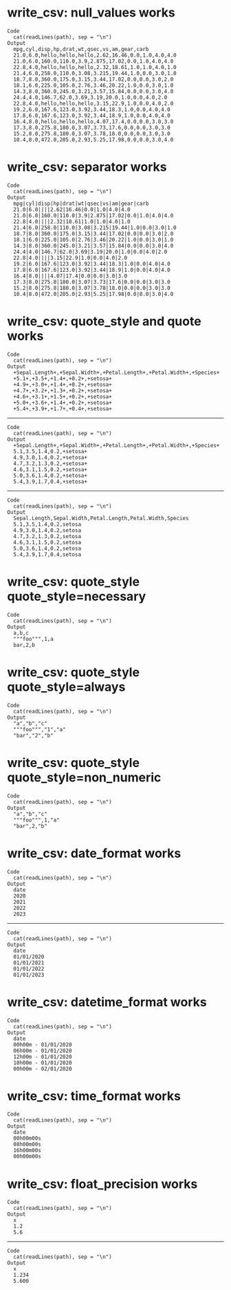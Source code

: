 # write_csv: null_values works

    Code
      cat(readLines(path), sep = "\n")
    Output
      mpg,cyl,disp,hp,drat,wt,qsec,vs,am,gear,carb
      21.0,6.0,hello,hello,hello,2.62,16.46,0.0,1.0,4.0,4.0
      21.0,6.0,160.0,110.0,3.9,2.875,17.02,0.0,1.0,4.0,4.0
      22.8,4.0,hello,hello,hello,2.32,18.61,1.0,1.0,4.0,1.0
      21.4,6.0,258.0,110.0,3.08,3.215,19.44,1.0,0.0,3.0,1.0
      18.7,8.0,360.0,175.0,3.15,3.44,17.02,0.0,0.0,3.0,2.0
      18.1,6.0,225.0,105.0,2.76,3.46,20.22,1.0,0.0,3.0,1.0
      14.3,8.0,360.0,245.0,3.21,3.57,15.84,0.0,0.0,3.0,4.0
      24.4,4.0,146.7,62.0,3.69,3.19,20.0,1.0,0.0,4.0,2.0
      22.8,4.0,hello,hello,hello,3.15,22.9,1.0,0.0,4.0,2.0
      19.2,6.0,167.6,123.0,3.92,3.44,18.3,1.0,0.0,4.0,4.0
      17.8,6.0,167.6,123.0,3.92,3.44,18.9,1.0,0.0,4.0,4.0
      16.4,8.0,hello,hello,hello,4.07,17.4,0.0,0.0,3.0,3.0
      17.3,8.0,275.8,180.0,3.07,3.73,17.6,0.0,0.0,3.0,3.0
      15.2,8.0,275.8,180.0,3.07,3.78,18.0,0.0,0.0,3.0,3.0
      10.4,8.0,472.0,205.0,2.93,5.25,17.98,0.0,0.0,3.0,4.0

# write_csv: separator works

    Code
      cat(readLines(path), sep = "\n")
    Output
      mpg|cyl|disp|hp|drat|wt|qsec|vs|am|gear|carb
      21.0|6.0||||2.62|16.46|0.0|1.0|4.0|4.0
      21.0|6.0|160.0|110.0|3.9|2.875|17.02|0.0|1.0|4.0|4.0
      22.8|4.0||||2.32|18.61|1.0|1.0|4.0|1.0
      21.4|6.0|258.0|110.0|3.08|3.215|19.44|1.0|0.0|3.0|1.0
      18.7|8.0|360.0|175.0|3.15|3.44|17.02|0.0|0.0|3.0|2.0
      18.1|6.0|225.0|105.0|2.76|3.46|20.22|1.0|0.0|3.0|1.0
      14.3|8.0|360.0|245.0|3.21|3.57|15.84|0.0|0.0|3.0|4.0
      24.4|4.0|146.7|62.0|3.69|3.19|20.0|1.0|0.0|4.0|2.0
      22.8|4.0||||3.15|22.9|1.0|0.0|4.0|2.0
      19.2|6.0|167.6|123.0|3.92|3.44|18.3|1.0|0.0|4.0|4.0
      17.8|6.0|167.6|123.0|3.92|3.44|18.9|1.0|0.0|4.0|4.0
      16.4|8.0||||4.07|17.4|0.0|0.0|3.0|3.0
      17.3|8.0|275.8|180.0|3.07|3.73|17.6|0.0|0.0|3.0|3.0
      15.2|8.0|275.8|180.0|3.07|3.78|18.0|0.0|0.0|3.0|3.0
      10.4|8.0|472.0|205.0|2.93|5.25|17.98|0.0|0.0|3.0|4.0

# write_csv: quote_style and quote works

    Code
      cat(readLines(path), sep = "\n")
    Output
      +Sepal.Length+,+Sepal.Width+,+Petal.Length+,+Petal.Width+,+Species+
      +5.1+,+3.5+,+1.4+,+0.2+,+setosa+
      +4.9+,+3.0+,+1.4+,+0.2+,+setosa+
      +4.7+,+3.2+,+1.3+,+0.2+,+setosa+
      +4.6+,+3.1+,+1.5+,+0.2+,+setosa+
      +5.0+,+3.6+,+1.4+,+0.2+,+setosa+
      +5.4+,+3.9+,+1.7+,+0.4+,+setosa+

---

    Code
      cat(readLines(path), sep = "\n")
    Output
      +Sepal.Length+,+Sepal.Width+,+Petal.Length+,+Petal.Width+,+Species+
      5.1,3.5,1.4,0.2,+setosa+
      4.9,3.0,1.4,0.2,+setosa+
      4.7,3.2,1.3,0.2,+setosa+
      4.6,3.1,1.5,0.2,+setosa+
      5.0,3.6,1.4,0.2,+setosa+
      5.4,3.9,1.7,0.4,+setosa+

---

    Code
      cat(readLines(path), sep = "\n")
    Output
      Sepal.Length,Sepal.Width,Petal.Length,Petal.Width,Species
      5.1,3.5,1.4,0.2,setosa
      4.9,3.0,1.4,0.2,setosa
      4.7,3.2,1.3,0.2,setosa
      4.6,3.1,1.5,0.2,setosa
      5.0,3.6,1.4,0.2,setosa
      5.4,3.9,1.7,0.4,setosa

# write_csv: quote_style quote_style=necessary

    Code
      cat(readLines(path), sep = "\n")
    Output
      a,b,c
      """foo""",1,a
      bar,2,b

# write_csv: quote_style quote_style=always

    Code
      cat(readLines(path), sep = "\n")
    Output
      "a","b","c"
      """foo""","1","a"
      "bar","2","b"

# write_csv: quote_style quote_style=non_numeric

    Code
      cat(readLines(path), sep = "\n")
    Output
      "a","b","c"
      """foo""",1,"a"
      "bar",2,"b"

# write_csv: date_format works

    Code
      cat(readLines(path), sep = "\n")
    Output
      date
      2020
      2021
      2022
      2023

---

    Code
      cat(readLines(path), sep = "\n")
    Output
      date
      01/01/2020
      01/01/2021
      01/01/2022
      01/01/2023

# write_csv: datetime_format works

    Code
      cat(readLines(path), sep = "\n")
    Output
      date
      00h00m - 01/01/2020
      06h00m - 01/01/2020
      12h00m - 01/01/2020
      18h00m - 01/01/2020
      00h00m - 02/01/2020

# write_csv: time_format works

    Code
      cat(readLines(path), sep = "\n")
    Output
      date
      00h00m00s
      08h00m00s
      16h00m00s
      00h00m00s

# write_csv: float_precision works

    Code
      cat(readLines(path), sep = "\n")
    Output
      x
      1.2
      5.6

---

    Code
      cat(readLines(path), sep = "\n")
    Output
      x
      1.234
      5.600

